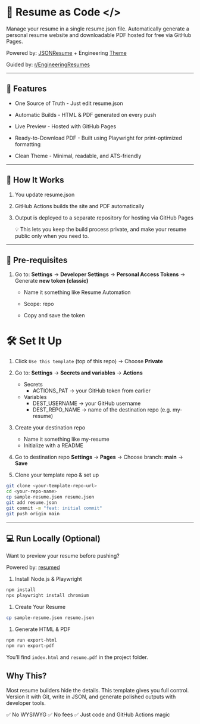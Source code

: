 # 📄 Resume as Code </>

Manage your resume in a single resume.json file. Automatically generate a personal resume website and downloadable PDF hosted for free via GitHub Pages.

Powered by: [JSONResume](https://jsonresume.org/) + Engineering [Theme](https://github.com/skoenig/jsonresume-theme-engineering)

Guided by: [ r/EngineeringResumes](https://www.reddit.com/r/EngineeringResumes/wiki/index/)

---

## 🚀 Features

- One Source of Truth - Just edit resume.json

- Automatic Builds - HTML & PDF generated on every push

- Live Preview - Hosted with GitHub Pages

- Ready-to-Download PDF - Built using Playwright for print-optimized formatting

- Clean Theme - Minimal, readable, and ATS-friendly

---

## 🔧 How It Works

1. You update resume.json

2. GitHub Actions builds the site and PDF automatically

3. Output is deployed to a separate repository for hosting via GitHub Pages

    💡 This lets you keep the build process private, and make your resume public only when you need to.

---

## 🔑 Pre-requisites

1. Go to: **Settings** → **Developer Settings** → **Personal Access Tokens** → Generate **new token (classic)**

   - Name it something like Resume Automation

   - Scope: repo

   - Copy and save the token

# 🛠️ Set It Up

1. Click `Use this template` (top of this repo) → Choose **Private**

2. Go to: **Settings** → **Secrets and variables** → **Actions**
   - Secrets
      - ACTIONS_PAT → your GitHub token from earlier
   - Variables
      - DEST_USERNAME → your GitHub username
      - DEST_REPO_NAME → name of the destination repo (e.g. my-resume)

3. Create your destination repo
   -  Name it something like my-resume
   -  Initialize with a README

4. Go to destination repo **Settings** → **Pages** → Choose branch: **main** → **Save**

5. Clone your template repo & set up

```bash
git clone <your-template-repo-url>
cd <your-repo-name>
cp sample-resume.json resume.json
git add resume.json
git commit -m "feat: initial commit"
git push origin main
```

---

## 💻 Run Locally (Optional)

Want to preview your resume before pushing?

Powered by: [resumed](https://github.com/rbardini/resumed)

1. Install Node.js & Playwright

```bash
npm install
npx playwright install chromium
```

1. Create Your Resume

```bash
cp sample-resume.json resume.json
```

1. Generate HTML & PDF

```bash
npm run export-html
npm run export-pdf
```

You’ll find `index.html` and `resume.pdf` in the project folder.

## Why This?

Most resume builders hide the details. This template gives you full control. Version it with Git, write in JSON, and generate polished outputs with developer tools.

✅ No WYSIWYG
✅ No fees
✅ Just code and GitHub Actions magic
